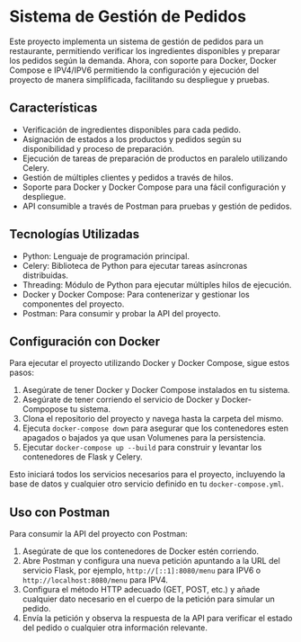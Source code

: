 # Sistema de Gestión de Pedidos

Este proyecto implementa un sistema de gestión de pedidos para un restaurante, permitiendo verificar los ingredientes disponibles y preparar los pedidos según la demanda. Ahora, con soporte para Docker, Docker Compose e IPV4/IPV6 permitiendo la configuración y ejecución del proyecto de manera simplificada, facilitando su despliegue y pruebas.

## Características

- Verificación de ingredientes disponibles para cada pedido.
- Asignación de estados a los productos y pedidos según su disponibilidad y proceso de preparación.
- Ejecución de tareas de preparación de productos en paralelo utilizando Celery.
- Gestión de múltiples clientes y pedidos a través de hilos.
- Soporte para Docker y Docker Compose para una fácil configuración y despliegue.
- API consumible a través de Postman para pruebas y gestión de pedidos.

## Tecnologías Utilizadas

- Python: Lenguaje de programación principal.
- Celery: Biblioteca de Python para ejecutar tareas asíncronas distribuidas.
- Threading: Módulo de Python para ejecutar múltiples hilos de ejecución.
- Docker y Docker Compose: Para contenerizar y gestionar los componentes del proyecto.
- Postman: Para consumir y probar la API del proyecto.

## Configuración con Docker

Para ejecutar el proyecto utilizando Docker y Docker Compose, sigue estos pasos:

1. Asegúrate de tener Docker y Docker Compose instalados en tu sistema.
2. Asegúrate de tener corriendo el servicio de Docker y Docker-Compopose tu sistema.
2. Clona el repositorio del proyecto y navega hasta la carpeta del mismo.
3. Ejecuta `docker-compose down` para asegurar que los contenedores esten apagados o bajados ya que usan Volumenes para la persistencia.
4. Ejecutar `docker-compose up --build` para construir y levantar los contenedores de Flask y Celery.

Esto iniciará todos los servicios necesarios para el proyecto, incluyendo la base de datos y cualquier otro servicio definido en tu `docker-compose.yml`.

## Uso con Postman

Para consumir la API del proyecto con Postman:

1. Asegúrate de que los contenedores de Docker estén corriendo.
2. Abre Postman y configura una nueva petición apuntando a la URL del servicio Flask, por ejemplo, `http://[::1]:8080/menu` para IPV6 o `http://localhost:8080/menu` para IPV4.
3. Configura el método HTTP adecuado (GET, POST, etc.) y añade cualquier dato necesario en el cuerpo de la petición para simular un pedido.
4. Envía la petición y observa la respuesta de la API para verificar el estado del pedido o cualquier otra información relevante.
